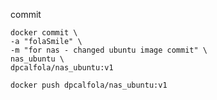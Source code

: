 commit

```shell
docker commit \
-a "folaSmile" \
-m "for nas - changed ubuntu image commit" \
nas_ubuntu \
dpcalfola/nas_ubuntu:v1
```


```shell
docker push dpcalfola/nas_ubuntu:v1
```